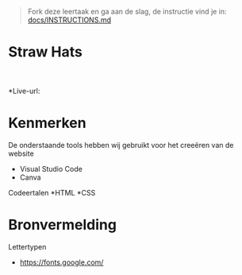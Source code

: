 > Fork deze leertaak en ga aan de slag, de instructie vind je in: [docs/INSTRUCTIONS.md](docs/INSTRUCTIONS.md)

# Straw Hats
<BR><BR>
 *Live-url:
  
  # Kenmerken
  
  De onderstaande tools hebben wij gebruikt voor het creeëren van de website
  * Visual Studio Code
  * Canva
  
  Codeertalen
  *HTML
  *CSS
  
  # Bronvermelding
  Lettertypen
  * https://fonts.google.com/

